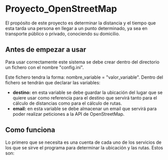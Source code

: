 # Proyecto_OpenStreetMap
El propósito de este proyecto es determinar la distancia y el tiempo que esta tarda una persona en llegar a un punto determinado, ya sea en transporte público o privado, conociendo su domicilio.

## Antes de empezar a usar
Para usar correctamente este sistema se debe crear dentro del directorio un fichero con el nombre "config.ini".

Este fichero tendra la forma: nombre_variable = "valor_variable". Dentro del fichero se tendrán que declarar las variables:
* **destino:** en esta variable se debe guardar la ubicación del lugar que se quiere usar como referencia para el destino que servirá tanto para el cálculo de distancias como para el cálculo de rutas.
* **email:** en esta variable se debe almacenar un email que servirá para poder realizar peticiones a la API de OpenStreetMap.
## Como funciona
Lo primero que se necesita es una cuenta de cada uno de los servicios de los que se sirve el programa para determinar la ubicación y las rutas. Estos son: